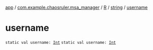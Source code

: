 [app](../../../index.md) / [com.example.chaosruler.msa_manager](../../index.md) / [R](../index.md) / [string](index.md) / [username](.)

# username

`static val username: `[`Int`](https://kotlinlang.org/api/latest/jvm/stdlib/kotlin/-int/index.html)
`static val username: `[`Int`](https://kotlinlang.org/api/latest/jvm/stdlib/kotlin/-int/index.html)